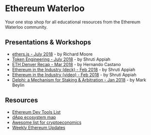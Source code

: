 # Ethereum Waterloo 
Your one stop shop for all educational resources from the Ethereum Waterloo community.

## Presentations & Workshops
* [ethers.js - July 2018](https://drive.google.com/file/d/1KR084V5l6gxJqtCZR7VMH2r7HnZdXmcY/view?usp=sharing) - by Richard Moore
* [Token Engineering - July 2018](https://docs.google.com/presentation/d/1p8niDW6-2mebFoKMla0DmGCkMm5L-y-3c04keIT2orY/edit?usp=sharing) - by Shruti Appiah 
* [ETH Denver Recap - Mar 2018](https://docs.google.com/presentation/d/1GRG4SnGXQE2zvmhkp7Hcdze8UKqM8AJNJ_ofn46ew7Y/edit?usp=sharing) - by Hernando Castano
* [Ethereum in the Industry (deck) - Feb 2018](https://docs.google.com/presentation/d/1nCe8fQCviGK2dDM4Jcgfe2QzHPEstx77RmV1YPO2iXs/edit?usp=sharing) - by Shruti Appiah 
* [Ethereum in the Industry (video) - Feb 2018](https://www.youtube.com/watch?v=EEb3pMsscps&t=1486s) - by Shruti Appiah 
* [Delphi: a Mechanism for Staking & Arbitration - Jan 2018](https://docs.google.com/presentation/d/1wkPhtSVGv5Q9LcrRaVrOxMPPZfuIZBCbv_JxBAHofIE/edit?usp=sharing) - by Mark Beylin 

## Resources
* [Ethereum Dev Tools List](https://github.com/ConsenSysLabs/ethereum-developer-tools-list) 
* [dApp ecosystem map](https://github.com/ConsenSysLabs/dapp-ecosystem-map) 
* [Awesome list for cryptoeconomics](https://github.com/L4ventures/awesome-cryptoeconomics)
* [Weekly Ethereum Updates](http://www.weekinethereum.com/)




